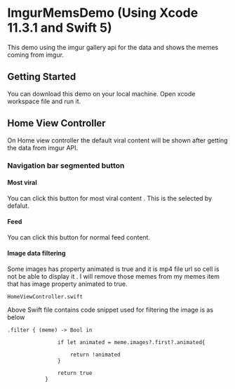 # ImgurMemsDemo (Using Xcode  11.3.1 and Swift 5)

This demo using the imgur gallery api for the data and shows the memes coming from imgur. 

## Getting Started

You can download this demo on your local machine. Open xcode workspace file and run it.

## Home View Controller
On Home view controller the default viral content will be shown after getting the data from imgur API.
### Navigation bar segmented button 

#### Most viral

You can click this button for most viral content . This is the  selected by defalut.

#### Feed

You can click this button for normal feed content.


#### Image data filtering

Some images has property animated is true and it is mp4 file url so cell is not be able to display it . I will remove those memes from my memes item that has image property animated to true.


```
HomeViewController.swift

```

Above Swift file contains code snippet used for filtering the image is as below  


```
.filter { (meme) -> Bool in
                
                if let animated = meme.images?.first?.animated{

                    return !animated
                }
                
                return true
            }
```


